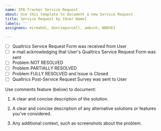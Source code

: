 ```yaml
---
name: IPA Tracker Service Request
about: Use this template to document a new Service Request
title: Service Request by [User Name]
labels: ''
assignees: mirmahdi, donriepurcell, ambuch, NBOVE1

---
```


- [ ] Qualtrics Service Request Form was received from User
- [ ] e-mail acknowledging that User's Qualtrics Service Request Form was sent
- [ ] Problem NOT RESOLVED
- [ ] Problem PARTIALLY RESOLVED 
- [ ] Problem FULLY RESOLVED and Issue is Closed
- [ ] Qualtrics Post-Service Request Survey was sent to User

Use comments feature (below) to document:

1. A clear and concise description of the solution.

2. A clear and concise description of any alternative solutions or features you've considered.

3. Any additional context, such as screenshots about the problem.
